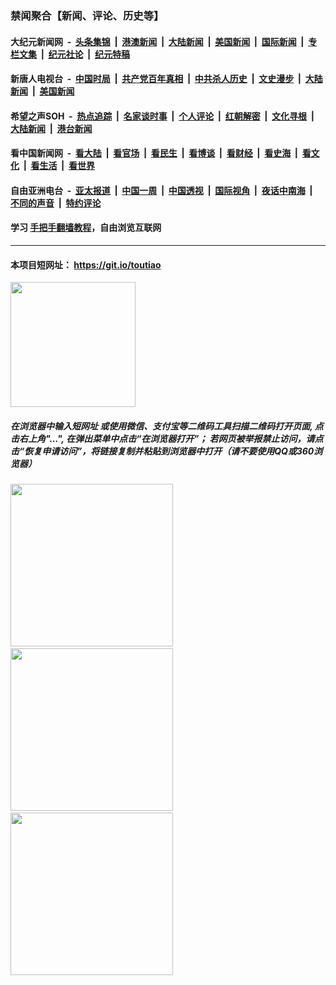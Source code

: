 ### 禁闻聚合【新闻、评论、历史等】

#### 大纪元新闻网 &nbsp;-&nbsp; [头条集锦](indexes/E头条集锦.md?t=02151844) &nbsp;|&nbsp; [港澳新闻](indexes/E港澳新闻.md?t=02151844)  &nbsp;|&nbsp; [大陆新闻](indexes/E大陆新闻.md?t=02151844) &nbsp;|&nbsp; [美国新闻](indexes/E美国新闻.md?t=02151844) &nbsp;|&nbsp; [国际新闻](indexes/E国际新闻.md?t=02151844) &nbsp;|&nbsp; [专栏文集](indexes/E专栏文集.md?t=02151844) &nbsp;|&nbsp; [纪元社论](indexes/E纪元社论.md?t=02151844) &nbsp;|&nbsp; [纪元特稿](indexes/E纪元特稿.md?t=02151844) 

#### 新唐人电视台 &nbsp;-&nbsp; [中国时局](indexes/N中国时局.md?t=02151844) &nbsp;|&nbsp; [共产党百年真相](indexes/N共产党百年真相.md?t=02151844) &nbsp;|&nbsp; [中共杀人历史](indexes/N中共杀人历史.md?t=02151844) &nbsp;|&nbsp; [文史漫步](indexes/N文史漫步.md?t=02151844) &nbsp;|&nbsp; [大陆新闻](indexes/N大陆新闻.md?t=02151844) &nbsp;|&nbsp; [美国新闻](indexes/N美国新闻.md?t=02151844)

#### 希望之声SOH &nbsp;-&nbsp; [热点追踪](indexes/H热点追踪.md?t=02151844) &nbsp;|&nbsp; [名家谈时事](indexes/H名家谈时事.md?t=02151844) &nbsp;|&nbsp; [个人评论](indexes/H个人评论.md?t=02151844)  &nbsp;|&nbsp; [红朝解密](indexes/H红朝解密.md?t=02151844) &nbsp;|&nbsp; [文化寻根](indexes/H文化寻根.md?t=02151844) &nbsp;|&nbsp; [大陆新闻](indexes/H大陆新闻.md?t=02151844) &nbsp;|&nbsp; [港台新闻](indexes/H港台新闻.md?t=02151844)

#### 看中国新闻网 &nbsp;-&nbsp; [看大陆](indexes/S看大陆.md?t=02151844) &nbsp;|&nbsp; [看官场](indexes/S看官场.md?t=02151844) &nbsp;|&nbsp; [看民生](indexes/S看民生.md?t=02151844)  &nbsp;|&nbsp; [看博谈](indexes/S看博谈.md?t=02151844) &nbsp;|&nbsp; [看财经](indexes/S看财经.md?t=02151844) &nbsp;|&nbsp; [看史海](indexes/S看史海.md?t=02151844) &nbsp;|&nbsp; [看文化](indexes/S看文化.md?t=02151844) &nbsp;|&nbsp; [看生活](indexes/S看生活.md?t=02151844) &nbsp;|&nbsp; [看世界](indexes/S看世界.md?t=02151844)

#### 自由亚洲电台 &nbsp;-&nbsp; [亚太报道](indexes/R亚太报道.md?t=02151844) &nbsp;|&nbsp; [中国一周](indexes/R中国一周.md?t=02151844) &nbsp;|&nbsp; [中国透视](indexes/R中国透视.md?t=02151844)  &nbsp;|&nbsp; [国际视角](indexes/R国际视角.md?t=02151844) &nbsp;|&nbsp; [夜话中南海](indexes/R夜话中南海.md?t=02151844) &nbsp;|&nbsp; [不同的声音](indexes/R不同的声音.md?t=02151844) &nbsp;|&nbsp; [特约评论](indexes/R特约评论.md?t=02151844)

#### 学习 [手把手翻墙教程](https://github.com/gfw-breaker/guides/wiki)，自由浏览互联网

----

#### 本项目短网址： https://git.io/toutiao
<img src="https://raw.githubusercontent.com/gfw-breaker/banned-news/master/scripts/img/qr.png" width="200px"/>  

##### 在浏览器中输入短网址 或使用微信、支付宝等二维码工具扫描二维码打开页面, 点击右上角"...", 在弹出菜单中点击“在浏览器打开”； 若网页被举报禁止访问，请点击“恢复申请访问”，将链接复制并粘贴到浏览器中打开（请不要使用QQ或360浏览器）

<img src="https://raw.githubusercontent.com/gfw-breaker/banned-news/master/scripts/img/1.png" width="260px"/> &nbsp; <img src="https://raw.githubusercontent.com/gfw-breaker/banned-news/master/scripts/img/2.png" width="260px"/> &nbsp; <img src="https://raw.githubusercontent.com/gfw-breaker/banned-news/master/scripts/img/3.png" width="260px"/>
